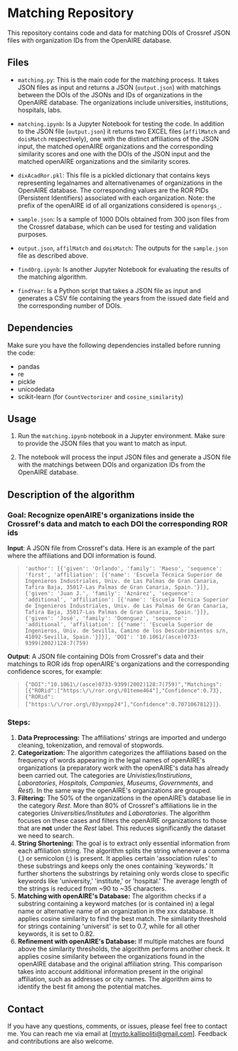 # Matching Repository

This repository contains code and data for matching DOIs of Crossref JSON files with organization IDs from the OpenAIRE database.

## Files

- `matching.py`: This is the main code for the matching process. It takes JSON files as input and returns a JSON (`output.json`) with matchings between the DOIs of the JSONs and IDs of organizations in the OpenAIRE database. 
The organizations include universities, institutions, hospitals, labs.

- `matching.ipynb`: Is a Jupyter Notebook for testing the code. In addition to the JSON file (`output.json`) it returns two EXCEL files (`affilMatch` and `doisMatch` respectively), one with the distinct affiliations of the JSON input, the matched openAIRE organizations and the corresponding similarity scores and one with the DOIs of the JSON input and the matched openAIRE organizations and the similarity scores.

- `dixAcadRor.pkl`: This file is a pickled dictionary that contains keys representing legalnames and alternativenames of organizations in the OpenAIRE database. 
The corresponding values are the ROR PIDs (Persistent Identifiers) associated with each organization.
Note: the prefix of the openAIRE id of all organizations considered is `openorgs_`.

- `sample.json`: Is a sample of 1000 DOIs obtained from 300 json files from the Crossref database, which can be used for testing and validation purposes.
  
- `output.json`, `affilMatch` and `doisMatch`: The outputs for the `sample.json` file as described above.

- `findOrg.ipynb`: Is another Jupyter Notebook for evaluating the results of the matching algorithm.

- `findYear`: Is a Python script that takes a JSON file as input and generates a CSV file containing the years from the issued date field and the corresponding number of DOIs.


## Dependencies

Make sure you have the following dependencies installed before running the code:

- pandas
- re
- pickle
- unicodedata
- scikit-learn (for `CountVectorizer` and `cosine_similarity`)

## Usage

1. Run the `matching.ipynb` notebook in a Jupyter environment. Make sure to provide the JSON files that you want to match as input.

2. The notebook will process the input JSON files and generate a JSON file with the matchings between DOIs and organization IDs from the OpenAIRE database.


## Description of the algorithm

### Goal: Recognize openAIRE's organizations inside the Crossref's data and match to each DOI the corresponding ROR ids

__Input__: A JSON file from Crossref's data. Here is an example of the part where the affiliations and DOI information is found. 
> `'author': [{'given': 'Orlando',
   'family': 'Maeso',
   'sequence': 'first',
   'affiliation': [{'name': 'Escuela Técnica Superior de Ingenieros Industriales, Univ. de Las Palmas de Gran Canaria, Tafira Baja, 35017-Las Palmas de Gran Canaria, Spain.'}]},
  {'given': 'Juan J.',
   'family': 'Aznárez',
   'sequence': 'additional',
   'affiliation': [{'name': 'Escuela Técnica Superior de Ingenieros Industriales, Univ. de Las Palmas de Gran Canaria, Tafira Baja, 35017-Las Palmas de Gran Canaria, Spain.'}]},
  {'given': 'José',
   'family': 'Domnguez',
   'sequence': 'additional',
   'affiliation': [{'name': 'Escuela Superior de Ingenieros, Univ. de Sevilla, Camino de los Descubrimientos s/n, 41092-Sevilla, Spain.'}]}],
 'DOI': '10.1061/(asce)0733-9399(2002)128:7(759)`


__Output__: A JSON file containing DOIs from Crossref's data and their matchings to ROR ids frop openAIRE's organizations and the corresponding confidence scores, for example: 
>`{"DOI":"10.1061\/(asce)0733-9399(2002)128:7(759)","Matchings":[{"RORid":["https:\/\/ror.org\/01teme464"],"Confidence":0.73},{"RORid":["https:\/\/ror.org\/03yxnpp24"],"Confidence":0.7071067812}]}`.


### Steps:

1. **Data Preprocessing:** The affiliations' strings are imported and undergo cleaning, tokenization, and removal of stopwords.
2. **Categorization:** The algorithm categorizes the affiliations based on the frequency of words appearing in the legal names of openAIRE's organizations (a preparatory work with the openAIRE's data has already been carried out. The categories are _Univisties/Instirutions_, _Laboratories_, _Hospitals_, _Companies_, _Museums_, _Governments_, and _Rest_). 
In the same way the openAIRE's organizations are grouped.
3. **Filtering:** The 50% of the organizations in the openAIRE’s database lie in the category _Rest_. More than 80% of Crossref's affiliations lie in the categories _Universities/Institutes_ and _Laboratories_. The algorithm focuses on these cases and filters the openAIRE organizations to those that are __not__ under the _Rest_ label. This reduces significantly the dataset we need to search.
4. **String Shortening:** The goal is to extract only essential information from each affiliation string. The algorithm splits the string whenever a comma (,) or semicolon (;) is present. It applies certain 'association rules' to these substrings and keeps only the ones containing 'keywords.' It further shortens the substrings by retaining only words close to specific keywords like 'university,' 'institute,' or 'hospital.' The average length of the strings is reduced from ~90 to ~35 characters.
5. **Matching with openAIRE's Database:** The algorithm checks if a substring containing a keyword matches (or is contained in) a legal name or alternative name of an organization in the xxx database. It applies cosine similarity to find the best match. The similarity threshold for strings containing 'universit' is set to 0.7, while for all other keywords, it is set to 0.82.
6. **Refinement with openAIRE's Database:** If multiple matches are found above the similarity thresholds, the algorithm performs another check. It applies cosine similarity between the organizations found in the openAIRE database and the original affiliation string. This comparison takes into account additional information present in the original affiliation, such as addresses or city names. The algorithm aims to identify the best fit among the potential matches.


## Contact

If you have any questions, comments, or issues, please feel free to contact me. You can reach me via email at [myrto.kallipoliti@gmail.com]. Feedback and contributions are also welcome.

